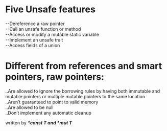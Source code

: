 #  Five Unsafe features
--Dereference a raw pointer  
--Call an unsafe function or method  
--Access or modify a mutable static variable  
--Implement an unsafe trait  
--Access fields of a union  



# Different from references and smart pointers, raw pointers:

..Are allowed to ignore the borrowing rules by having both immutable and mutable pointers or multiple mutable pointers to the same location  
..Aren’t guaranteed to point to valid memory  
..Are allowed to be null  
..Don’t implement any automatic cleanup  


written by  ***\*const T and \*mut T***
